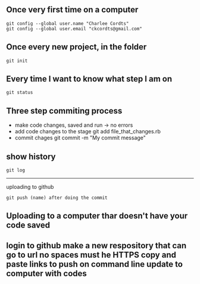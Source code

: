 Once very first time on a computer
-------------------------------

    git config --global user.name "Charlee Cordts"
    git config --global user.email "ckcordts@gmail.com"

Once every new project, in the folder
-------------------------------
    git init

Every time I want to know what step I am on
--------------------------------

    git status

Three step commiting process
----------------------------

* make code changes, saved and run -> no errors
* add code changes to the stage
    git add file_that_changes.rb
* commit chages
    git commit -m "My commit message"

show history
------------

    git log
-------------
uploading to github

    git push (name) after doing the commit
Uploading to a computer thar doesn't have your code saved
--------------------------------------------------------
login to github
make a new respository that can go to url no spaces
must he HTTPS
copy and paste links to push on command line
update to computer with codes
-----------------------------



